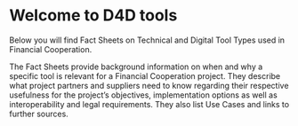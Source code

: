 # Welcome to D4D tools


Below you will find Fact Sheets on Technical and Digital Tool Types used in Financial Cooperation.

The Fact Sheets provide background information on when and why a specific tool is relevant for a Financial Cooperation project. They describe what project partners and suppliers need to know regarding their respective usefulness for the project’s objectives, implementation options as well as interoperability and legal requirements. They also list Use Cases and links to further sources.

